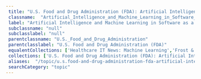 ```yaml
--- 
 title: "U.S. Food and Drug Administration (FDA): Artificial Intelligence and Machine Learning in Software as a Medical Device" 
 classname:  "Artificial_Intelligence_and_Machine_Learning_in_Software_as_a_Medical_Device" 
 label: "Artificial Intelligence and Machine Learning in Software as a Medical Device" 
 subclassname: "null" 
 subclasslabel: "null" 
 parentclassname: "U.S._Food_and_Drug_Administration" 
 parentclasslabel: "U.S. Food and Drug Administration (FDA)" 
 equalentCollections: ['Healthcare IT News: Machine Learning','Frost & Sullivan: Artificial Intelligence','Healthcare IT News: Artificial Intelligence','KLAS: Healthcare Artificial Intelligence','Healthcare IT Today: AI & Machine Learning','Gartner: AIOps (Artificial Intelligence for IT Operations)'] 
 collections: ['U.S. Food and Drug Administration (FDA): Artificial Intelligence and Machine Learning in Software as a Medical Device']
 aliases:  "/topic/u.s.food-and-drug-administration-fda-artificial-intelligence-and-machine-learning-in-software-as-a-medical-device"  
 searchCategory: "topic" 
---
```

